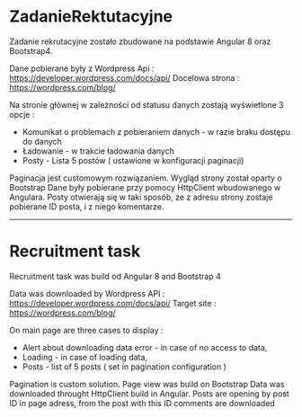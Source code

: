 # ZadanieRektutacyjne
Zadanie rekrutacyjne zostało zbudowane na podstawie Angular 8 oraz Bootstrap4. 


Dane pobierane były z Wordpress Api : https://developer.wordpress.com/docs/api/
Docelowa strona : https://wordpress.com/blog/

Na stronie głównej w zależności od statusu danych zostają wyświetlone 3 opcje : 
- Komunikat o problemach z pobieraniem danych - w razie braku dostępu do danych
- Ładowanie - w trakcie ładowania danych
- Posty - Lista 5 postów ( ustawione w konfiguracji paginacji)

Paginacja jest customowym rozwiązaniem.
Wygląd strony został oparty o Bootstrap
Dane były pobierane przy pomocy HttpClient wbudowanego w Angulara.
Posty otwierają się w taki sposób, że z adresu strony zostaje pobierane ID posta, i z niego komentarze.


-----------------------------------------------------------------------------------------

# Recruitment task
Recruitment task was build od Angular 8 and Bootstrap 4


Data was downloaded by Wordpress API : https://developer.wordpress.com/docs/api/
Target site : https://wordpress.com/blog/

On main page are three cases to display :
- Alert about downloading data error - in case of no access to data,
- Loading - in case of loading data,
- Posts - list of 5 posts ( set in pagination configuration )

Pagination is custom solution.
Page view was build on Bootstrap
Data was downloaded throught HttpClient build in Angular.
Posts are opening by post ID in page adress, from the post with this ID comments are downloaded
